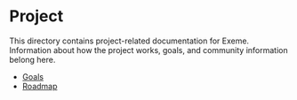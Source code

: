 # Project

This directory contains project-related documentation for Exeme. Information about how the project works, goals, and community information belong here.

* [Goals](goals.md)
* [Roadmap](roadmap.md)